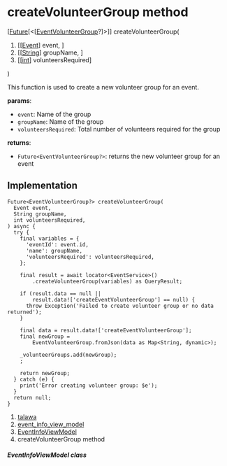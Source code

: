 
<div>

# createVolunteerGroup method

</div>


[[Future](https://api.flutter.dev/flutter/dart-core/Future-class.html)[\<[[EventVolunteerGroup](../../models_events_event_volunteer_group/EventVolunteerGroup-class.md)?]\>]]
createVolunteerGroup(

1.  [[[Event](../../models_events_event_model/Event-class.md)]
    event, ]
2.  [[[String](https://api.flutter.dev/flutter/dart-core/String-class.html)]
    groupName,
    ]
3.  [[[int](https://api.flutter.dev/flutter/dart-core/int-class.html)]
    volunteersRequired]

)



This function is used to create a new volunteer group for an event.

**params**:

-   `event`: Name of the group
-   `groupName`: Name of the group
-   `volunteersRequired`: Total number of volunteers required for the
    group

**returns**:

-   `Future<EventVolunteerGroup?>`: returns the new volunteer group for
    an event



## Implementation

``` language-dart
Future<EventVolunteerGroup?> createVolunteerGroup(
  Event event,
  String groupName,
  int volunteersRequired,
) async {
  try {
    final variables = {
      'eventId': event.id,
      'name': groupName,
      'volunteersRequired': volunteersRequired,
    };

    final result = await locator<EventService>()
        .createVolunteerGroup(variables) as QueryResult;

    if (result.data == null ||
        result.data!['createEventVolunteerGroup'] == null) {
      throw Exception('Failed to create volunteer group or no data returned');
    }

    final data = result.data!['createEventVolunteerGroup'];
    final newGroup =
        EventVolunteerGroup.fromJson(data as Map<String, dynamic>);

    _volunteerGroups.add(newGroup);
    ;

    return newGroup;
  } catch (e) {
    print('Error creating volunteer group: $e');
  }
  return null;
}
```







1.  [talawa](../../index.md)
2.  [event_info_view_model](../../view_model_after_auth_view_models_event_view_models_event_info_view_model/)
3.  [EventInfoViewModel](../../view_model_after_auth_view_models_event_view_models_event_info_view_model/EventInfoViewModel-class.md)
4.  createVolunteerGroup method

##### EventInfoViewModel class







